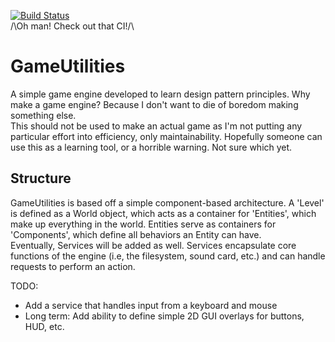 ﻿[![Build Status](http://ec2-52-0-23-21.compute-1.amazonaws.com:8080/buildStatus/icon?job=GameUtilities)](http://ec2-52-0-23-21.compute-1.amazonaws.com:8080/job/GameUtilities/)  
/\Oh man! Check out that CI!/\

GameUtilities
====
A simple game engine developed to learn design pattern principles. Why make a game engine? Because I don't want to die of boredom making something else.  
This should not be used to make an actual game as I'm not putting any particular effort into efficiency, only maintainability. Hopefully someone can use this as a learning tool, or a horrible warning. Not sure which yet.

Structure
----
GameUtilities is based off a simple component-based architecture. A 'Level' is defined as a World object, which acts as a container for 'Entities', which make up everything in the world. Entities serve as containers for 'Components', which define all behaviors an Entity can have.  
Eventually, Services will be added as well. Services encapsulate core functions of the engine (i.e, the filesystem, sound card, etc.) and can handle requests to perform an action.

TODO:  
* Add a service that handles input from a keyboard and mouse  
* Long term: Add ability to define simple 2D GUI overlays for buttons, HUD, etc.